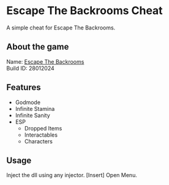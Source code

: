 
# Escape The Backrooms Cheat

A simple cheat for Escape The Backrooms.




## About the game
Name: [Escape The Backrooms](https://store.steampowered.com/app/1943950/Escape_the_Backrooms/)\
Build ID: 28012024


## Features

- Godmode
- Infinite Stamina
- Infinite Sanity
- ESP
  - Dropped Items
  - Interactables
  - Characters


## Usage

Inject the dll using any injector.
[Insert] Open Menu.

